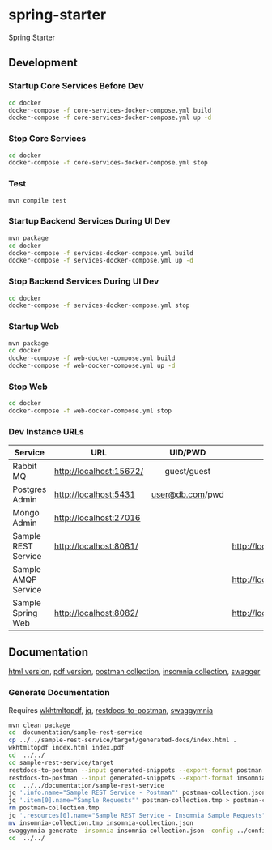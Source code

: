 # spring-starter
Spring Starter

## Development

### Startup Core Services Before Dev
```bash
cd docker
docker-compose -f core-services-docker-compose.yml build
docker-compose -f core-services-docker-compose.yml up -d
```
### Stop Core Services
```bash
cd docker
docker-compose -f core-services-docker-compose.yml stop
```
### Test
```bash
mvn compile test
```
### Startup Backend Services During UI Dev
```bash
mvn package
cd docker
docker-compose -f services-docker-compose.yml build
docker-compose -f services-docker-compose.yml up -d
```
### Stop Backend Services During UI Dev
```bash
cd docker
docker-compose -f services-docker-compose.yml stop
```
### Startup Web
```bash
mvn package
cd docker
docker-compose -f web-docker-compose.yml build
docker-compose -f web-docker-compose.yml up -d
```
### Stop Web
```bash
cd docker
docker-compose -f web-docker-compose.yml stop
```

### Dev Instance URLs

| Service | URL | UID/PWD | Health |
| ------------- | ------------- | :-----: | --- |
| Rabbit MQ | [http://localhost:15672/](http://localhost:15672/) | guest/guest | |
| Postgres Admin | [http://localhost:5431](http://localhost:5431) | user@db.com/pwd | |
| Mongo Admin | [http://localhost:27016](http://localhost:27016) | | |
| Sample REST Service | [http://localhost:8081/](http://localhost:8081/) | | [http://localhost:9081/actuator/health](http://localhost:9081/actuator/health) |
| Sample AMQP Service | | | [http://localhost:9083/actuator/health](http://localhost:9083/actuator/health) |
| Sample Spring Web | [http://localhost:8082/](http://localhost:8082/) | | [http://localhost:9082/actuator/health](http://localhost:9082/actuator/health) |


## Documentation
[html version](documentation/sample-rest-service/index.html), [pdf version](documentation/sample-rest-service/index.pdf), [postman collection](documentation/sample-rest-service/postman-collection.json), [insomnia collection](documentation/sample-rest-service/insomnia-collection.json), [swagger](documentation/sample-rest-service/swagger.json)

### Generate Documentation
Requires [wkhtmltopdf](https://wkhtmltopdf.org/index.html), [jq](https://stedolan.github.io/jq/), [restdocs-to-postman](https://github.com/fbenz/restdocs-to-postman), [swaggymnia](https://github.com/mlabouardy/swaggymnia)

```bash
mvn clean package
cd  documentation/sample-rest-service
cp ../../sample-rest-service/target/generated-docs/index.html .
wkhtmltopdf index.html index.pdf
cd  ../../
cd sample-rest-service/target
restdocs-to-postman --input generated-snippets --export-format postman --determine-folder secondLastFolder --replacements ../../documentation/config/replacements.json --output ../../documentation/sample-rest-service/postman-collection.json
restdocs-to-postman --input generated-snippets --export-format insomnia --determine-folder secondLastFolder --replacements ../../documentation/config/replacements.json --output ../../documentation/sample-rest-service/insomnia-collection.json
cd  ../../documentation/sample-rest-service
jq '.info.name="Sample REST Service - Postman"' postman-collection.json > postman-collection.tmp
jq '.item[0].name="Sample Requests"' postman-collection.tmp > postman-collection.json
rm postman-collection.tmp
jq '.resources[0].name="Sample REST Service - Insomnia Sample Requests"' insomnia-collection.json > insomnia-collection.tmp
mv insomnia-collection.tmp insomnia-collection.json
swaggymnia generate -insomnia insomnia-collection.json -config ../config/swaggymnia.json -output json
cd  ../../
```